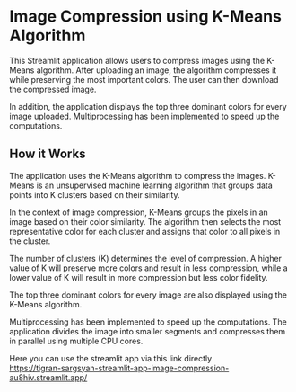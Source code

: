 # Image Compression using K-Means Algorithm

This Streamlit application allows users to compress images using the K-Means algorithm. After uploading an image, the algorithm compresses it while preserving the most important colors. The user can then download the compressed image.

In addition, the application displays the top three dominant colors for every image uploaded. Multiprocessing has been implemented to speed up the computations.

## How it Works
The application uses the K-Means algorithm to compress the images. K-Means is an unsupervised machine learning algorithm that groups data points into K clusters based on their similarity.

In the context of image compression, K-Means groups the pixels in an image based on their color similarity. The algorithm then selects the most representative color for each cluster and assigns that color to all pixels in the cluster.

The number of clusters (K) determines the level of compression. A higher value of K will preserve more colors and result in less compression, while a lower value of K will result in more compression but less color fidelity.

The top three dominant colors for every image are also displayed using the K-Means algorithm.

Multiprocessing has been implemented to speed up the computations. The application divides the image into smaller segments and compresses them in parallel using multiple CPU cores.


Here you can use the streamlit app via this link directly    
https://tigran-sargsyan-streamlit-app-image-compression-au8hiv.streamlit.app/

